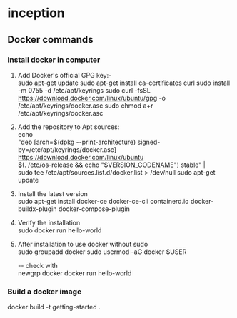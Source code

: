 
# inception

## Docker commands

### Install docker in computer

1.  Add Docker's official GPG key:- <br>
sudo apt-get update
sudo apt-get install ca-certificates curl
sudo install -m 0755 -d /etc/apt/keyrings
sudo curl -fsSL https://download.docker.com/linux/ubuntu/gpg -o /etc/apt/keyrings/docker.asc
sudo chmod a+r /etc/apt/keyrings/docker.asc

2.  Add the repository to Apt sources: <br>
echo \
  "deb [arch=$(dpkg --print-architecture) signed-by=/etc/apt/keyrings/docker.asc] https://download.docker.com/linux/ubuntu \
  $(. /etc/os-release && echo "$VERSION_CODENAME") stable" | \
  sudo tee /etc/apt/sources.list.d/docker.list > /dev/null
sudo apt-get update

3.  Install the latest version <br>
sudo apt-get install docker-ce docker-ce-cli containerd.io docker-buildx-plugin docker-compose-plugin

4.  Verify the installation <br>
    sudo docker run hello-world

5. After installation to use docker without sudo  <br>
    sudo groupadd docker
    sudo usermod -aG docker $USER <br>

    -- check with <br>
    newgrp docker
    docker run hello-world


### Build a docker image
docker build -t getting-started .